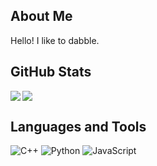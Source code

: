 About Me
--
Hello! I like to dabble.

GitHub Stats
--
<img align="left" src="https://github-readme-stats.vercel.app/api/?username=eric-exe&show_icons=true&include_all_commits=true&theme=gotham" />
<img align="center" src="https://github-readme-stats.vercel.app/api/top-langs/?username=eric-exe&theme=gotham&layout=compact" />
<br/>

Languages and Tools
--
![C++](https://img.shields.io/badge/c++-%2300599C.svg?style=for-the-badge&logo=c%2B%2B&logoColor=white) 
![Python](https://img.shields.io/badge/python-3670A0?style=for-the-badge&logo=python&logoColor=ffdd54) 
![JavaScript](https://img.shields.io/badge/javascript-%23323330.svg?style=for-the-badge&logo=javascript&logoColor=%23F7DF1E)
